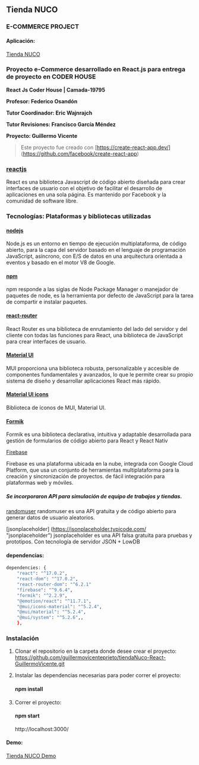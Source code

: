 ## Tienda NUCO

### E-COMMERCE PROJECT

#### Aplicación:
[Tienda NUCO](https://tiendanuco.netlify.app/)

### Proyecto e-Commerce desarrollado en React.js para entrega de proyecto en CODER HOUSE

**React Js Coder House | Camada-19795**

**Profesor: Federico Osandón** 

**Tutor Coordinador: Eric Wajnrajch** 

**Tutor Revisiones: Francisco García Méndez**

**Proyecto: Guillermo Vicente**

> Este proyecto fue creado con 
>[https://create-react-app.dev/] (https://github.com/facebook/create-react-app)

### [reactjs](https://reactjs.org/)

React es una biblioteca Javascript de código abierto diseñada para crear interfaces de usuario con el objetivo de facilitar el desarrollo de aplicaciones en una sola página. Es mantenido por Facebook y la comunidad de software libre.

### Tecnologías: Plataformas y bibliotecas utilizadas

#### [nodejs](https://nodejs.org/es/)

Node.js es un entorno en tiempo de ejecución multiplataforma, de código abierto, para la capa del servidor basado en el lenguaje de programación JavaScript, asíncrono, con E/S de datos en una arquitectura orientada a eventos y basado en el motor V8 de Google.

#### [npm](https://www.npmjs.com/)

npm responde a las siglas de Node Package Manager o manejador de paquetes de node, es la herramienta por defecto de JavaScript para la tarea de compartir e instalar paquetes.

#### [react-router](https://reacttraining.com/react-router/web/guides/quick-start)

React Router es una biblioteca de enrutamiento del lado del servidor y del cliente con todas las funciones para React, una biblioteca de JavaScript para crear interfaces de usuario. 

#### [Material UI](https://mui.com/ "Material UI")

MUI proporciona una biblioteca robusta, personalizable y accesible de componentes fundamentales y avanzados, lo que le permite crear su propio sistema de diseño y desarrollar aplicaciones React más rápido.


#### [Material UI icons](https://mui.com/components/icons/#material-icons "Material UI icons")

Biblioteca de íconos de MUI, Material UI.

#### [Formik](https://formik.org/ "Formik")

Formik es una biblioteca declarativa, intuitiva y adaptable desarrollada para gestión de formularios  de código abierto para React y React Nativ

[Firebase](https://firebase.google.com/ "Firebase")

Firebase es una plataforma ubicada en la nube, integrada con Google Cloud Platform, que usa un conjunto de herramientas multiplataforma para la creación y sincronización de proyectos. de fácil integración para plataformas web y móviles.

##### Se incorporaron API para simulación de equipo de trabajos y tiendas.

[randomuser](https://randomuser.me/ "randomuser.me")
randomuser es una API gratuita y de código abierto para generar datos de usuario aleatorios.

[jsonplaceholder] (https://jsonplaceholder.typicode.com/ "jsonplaceholder")
jsonplaceholder es una API falsa gratuita para pruebas y prototipos. Con tecnología de servidor JSON + LowDB

#### dependencias: 
```bash
dependencies: { 
    "react": "^17.0.2",
    "react-dom": "^17.0.2",
    "react-router-dom": "^6.2.1"
    "firebase": "^9.6.4",
    "formik": "^2.2.9",
    "@emotion/react": "^11.7.1",
    "@mui/icons-material": "^5.2.4",
    "@mui/material": "^5.2.4",
    "@mui/system": "^5.2.6",,
    },
```
### Instalación

1. Clonar el repositorio en la carpeta donde desee crear el proyecto:
   https://github.com/guillermovicenteprieto/tiendaNuco-React-GuillermoVicente.git

2. Instalar las dependencias necesarias para poder correr el proyecto:
    #### npm install

3. Correr el proyecto:
    #### npm start
    http://localhost:3000/

#### Demo:
[Tienda NUCO Demo](https://drive.google.com/file/d/1RizIb8zqHcSzC92TT4guRtEY0SPRdB2q/view?usp=sharing)
